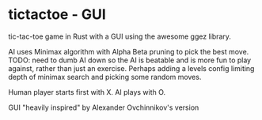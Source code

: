 # tictactoe - GUI
tic-tac-toe game in Rust with a GUI using the awesome ggez library.

AI uses Minimax algorithm with Alpha Beta pruning to pick the best move.
TODO: need to dumb AI down so the AI is beatable and is more fun to play against, rather than just an exercise. Perhaps adding a levels config limiting depth of minimax search and picking some random moves.

Human player starts first with X. AI plays with O.

GUI "heavily inspired" by Alexander Ovchinnikov's version

